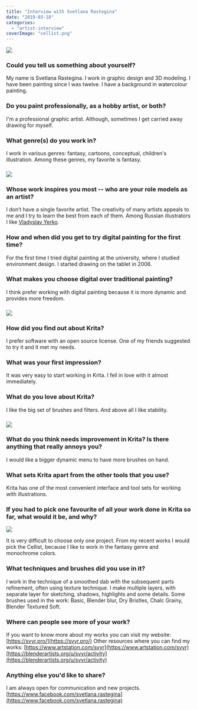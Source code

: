 ```yaml
---
title: "Interview with Svetlana Rastegina"
date: "2019-03-18"
categories: 
  - "artist-interview"
coverImage: "cellist.png"
---
```


![](/images/posts/2019/raspberry.png)

### Could you tell us something about yourself?

My name is Svetlana Rastegina. I work in graphic design and 3D modeling. I have been painting since I was twelve. I have a background in watercolour painting.

### Do you paint professionally, as a hobby artist, or both?

I'm a professional graphic artist. Although, sometimes I get carried away drawing for myself.

### What genre(s) do you work in?

I work in various genres: fantasy, cartoons, conceptual, children's illustration. Among these genres, my favorite is fantasy.

### ![](/images/posts/2019/dragon-woman.png)

### Whose work inspires you most -- who are your role models as an artist?

I don’t have a single favorite artist. The creativity of many artists appeals to me and I try to learn the best from each of them. Among Russian illustrators I like [Vladyslav Yerko](http://www.muddycolors.com/2012/12/masters-of-contemporary-illustration-vladyslav-yerko/).

### How and when did you get to try digital painting for the first time?

For the first time I tried digital painting at the university, where I studied environment design. I started drawing on the tablet in 2006.

### What makes you choose digital over traditional painting?

I think prefer working with digital painting because it is more dynamic and provides more freedom.

### ![](/images/posts/2019/spring.png)

### How did you find out about Krita?

I prefer software with an open source license. One of my friends suggested to try it and it met my needs.

### What was your first impression?

It was very easy to start working in Krita. I fell in love with it almost immediately.

### What do you love about Krita?

I like the big set of brushes and filters. And above all I like stability.

### ![](/images/posts/2019/badger.png)

### What do you think needs improvement in Krita? Is there anything that really annoys you?

I would like a bigger dynamic menu to have more brushes on hand.

### What sets Krita apart from the other tools that you use?

Krita has one of the most convenient interface and tool sets for working with illustrations.

### If you had to pick one favourite of all your work done in Krita so far, what would it be, and why?

![](/images/posts/2019/cellist.png)

It is very difficult to choose only one project. From my recent works I would pick the Cellist, because I like to work in the fantasy genre and monochrome colors.

### What techniques and brushes did you use in it?

I work in the technique of a smoothed dab with the subsequent parts refinement, often using texture technique. I make multiple layers, with separate layer for sketching, shadows, highlights and some details. Some brushes used in the work: Basic, Blender blur, Dry Bristles, Chalc Grainy, Blender Textured Soft.

### Where can people see more of your work?

If you want to know more about my works you can visit my website: [https://svyr.pro/](https://svyr.pro/) Other resources where you can find my works: [https://www.artstation.com/svyr](https://www.artstation.com/svyr) [https://blenderartists.org/u/svyr/activity](https://blenderartists.org/u/svyr/activity)

### Anything else you'd like to share?

I am always open for communication and new projects. [https://www.facebook.com/svetlana.rastegina](https://www.facebook.com/svetlana.rastegina)
